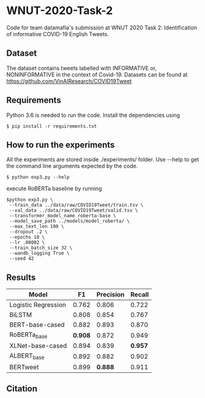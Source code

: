 # WNUT-2020-Task-2
Code for team datamafia's submission at WNUT 2020 Task 2: Identification of informative COVID-19 English Tweets.

## Dataset
The dataset contains tweets labelled with INFORMATIVE or, NONINFORMATIVE in the context of Covid-19. Datasets can be found at https://github.com/VinAIResearch/COVID19Tweet

## Requirements
Python 3.6 is needed to run the code. Install the dependencies using
	
	$ pip install -r requirements.txt

## How to run the experiments
All the experiments are stored inside ./experiments/ folder. Use --help to get the command line arguments expected by the code.

	$ python exp3.py --help

execute RoBERTa baseline by running

	$python exp3.py \
	 --train_data ../data/raw/COVID19Tweet/train.tsv \
	 --val_data ../data/raw/COVID19Tweet/valid.tsv \
	 --transformer_model_name roberta-base \
	 --model_save_path ../models/model_roberta/ \
	 --max_text_len 100 \
	 --dropout .2 \
	 --epochs 10 \
	 --lr .00002 \
	 --train_batch_size 32 \
	 --wandb_logging True \
	 --seed 42

## Results

|  Model | F1  | Precision  | Recall  |
|---|---|---|---|
| Logistic Regression   | 0.762  | 0.806  | 0.722  |
| BiLSTM |  0.808 |  0.854 |  0.767 |
| BERT-base-cased | 0.882  |  0.893 |  0.870 |
| RoBERTa<sub>base</sub> | <b>0.908</b>  |  0.872 |  0.949 |
| XLNet-base-cased | 0.894  |  0.839 |  <b>0.957</b> |
| ALBERT<sub>base</sub> | 0.892  |  0.882 |  0.902 |
| BERTweet | 0.899  |  <b>0.888</b> |  0.911 |

## Citation

